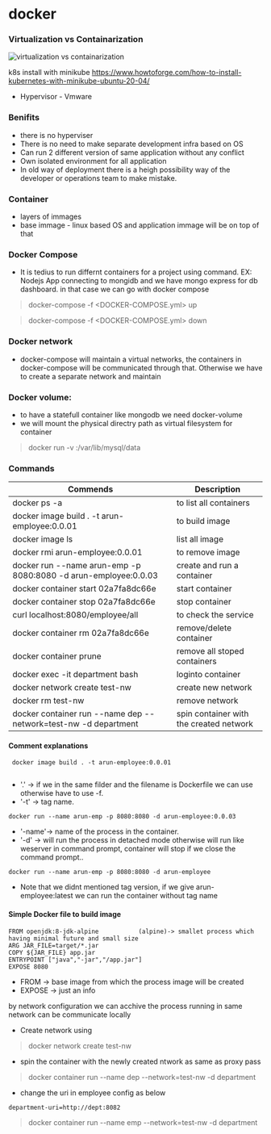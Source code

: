 # docker
### Virtualization vs Containarization
![virtualization vs containarization](https://github.com/marun790/docker/blob/main/images/container_evolution.svg?raw=true)

k8s install with minikube https://www.howtoforge.com/how-to-install-kubernetes-with-minikube-ubuntu-20-04/

* Hypervisor - Vmware

### Benifits
* there is no hyperviser
* There is no need to make separate development infra based on OS
* Can run 2 different version of same application without any conflict
* Own isolated environment for all application
* In old way of deployment there is a heigh possibility way of the developer or operations team to make mistake.

### Container
* layers of immages
* base immage - linux based OS and application immage will be on top of that


### Docker Compose
* It is tedius to run differnt containers for a project using command.
  EX: Nodejs App connecting to mongidb and we have mongo express for db dashboard. in that case we can go with docker compose
> docker-compose -f <DOCKER-COMPOSE.yml> up

> docker-compose -f <DOCKER-COMPOSE.yml> down
  
### Docker network
* docker-compose will maintain a virtual networks, the containers in docker-compose will be communicated through that.
  Otherwise we have to create a separate network and maintain

### Docker volume:
* to have a statefull container like mongodb we need docker-volume
* we will mount the physical directry path as virtual filesystem for container

> docker run -v <NAME>:/var/lib/mysql/data



  

### Commands

 Commends 							        |  Description 
----------------------------------------------------------------------|---------------------------------
docker ps -a								|to list all containers
docker image build . -t arun-employee:0.0.01				|to build image
docker image ls							|list all image
docker rmi arun-employee:0.0.01					|to remove image
docker run --name arun-emp -p 8080:8080 -d arun-employee:0.0.03 	|create and run a container 
docker container start 02a7fa8dc66e 					|start container
docker container stop 02a7fa8dc66e 					|stop container
curl localhost:8080/employee/all					|to check the service
docker container rm 02a7fa8dc66e 					|remove/delete container
docker container prune							|remove all stoped containers
docker exec -it department bash					| loginto container
docker network create test-nw						| create new network
docker rm test-nw							| remove network
docker container run --name dep --network=test-nw -d department	| spin container with the created network


#### Comment explanations
```
 docker image build . -t arun-employee:0.0.01	
 
 ```
* '.' -> if we in the same filder and the filename is Dockerfile we can use otherwise have to use -f.
* '-t' -> tag name.
 
``` 
docker run --name arun-emp -p 8080:8080 -d arun-employee:0.0.03
```
* '-name'-> name of the process in the container.
* '-d' -> will run the process in detached mode otherwise will run like weserver in command prompt, container will stop if we close the command prompt..

```
docker run --name arun-emp -p 8080:8080 -d arun-employee
```
* Note that we didnt mentioned tag version, if we give arun-employee:latest we can run the container without tag name




#### Simple Docker file to build image
```
FROM openjdk:8-jdk-alpine 			(alpine)-> smallet process which having minimal future and small size
ARG JAR_FILE=target/*.jar
COPY ${JAR_FILE} app.jar
ENTRYPOINT ["java","-jar","/app.jar"]
EXPOSE 8080
```
* FROM -> base image from which the process image will be created
* EXPOSE -> just an info



by network configuration we can acchive the process running in same network can be communicate locally
* Create network using 
> docker network create test-nw
* spin the container with the newly created ntwork as same as proxy pass
> docker container run --name dep --network=test-nw -d department
* change the uri in employee config as below
```
department-uri=http://dept:8082

```
> docker container run --name emp --network=test-nw -d department



